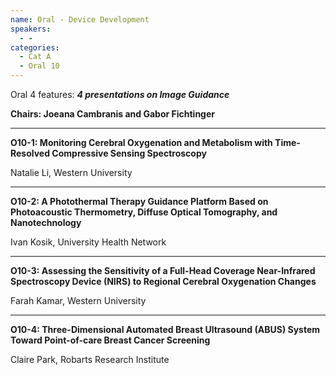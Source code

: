 ```yaml
---
name: Oral - Device Development
speakers:
  - -
categories:
  - Cat A
  - Oral 10
---
```


Oral 4 features: _**4 presentations on Image Guidance**_

**Chairs: Joeana Cambranis and Gabor Fichtinger**

_____________________________________________________

**O10-1: Monitoring Cerebral Oxygenation and
Metabolism with Time-Resolved Compressive Sensing
Spectroscopy**

Natalie Li, Western University

_____________________________________________________

**O10-2: A Photothermal Therapy Guidance Platform Based
on Photoacoustic Thermometry, Diffuse Optical
Tomography, and Nanotechnology**

Ivan Kosik, University Health Network

_____________________________________________________

**O10-3: Assessing the Sensitivity of a Full-Head Coverage
Near-Infrared Spectroscopy Device (NIRS) to Regional
Cerebral Oxygenation Changes**

Farah Kamar, Western University

_____________________________________________________

**O10-4: Three-Dimensional Automated Breast Ultrasound
(ABUS) System Toward Point-of-care Breast Cancer
Screening**

Claire Park, Robarts Research Institute
